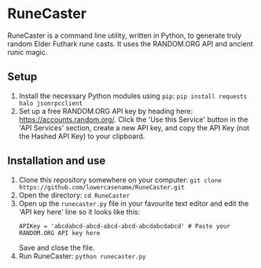 # RuneCaster

RuneCaster is a command line utility, written in Python, to generate truly random Elder Futhark rune casts. It uses the RANDOM.ORG API and ancient runic magic.

## Setup

1. Install the necessary Python modules using `pip`:
   `pip install requests halo jsonrpcclient`
2. Set up a free RANDOM.ORG API key by heading here: https://accounts.random.org/. Click the 'Use this Service' button in the 'API Services' section, create a new API key, and copy the API Key (not the Hashed API Key) to your clipboard.

## Installation and use

1. Clone this repository somewhere on your computer:
   `git clone https://github.com/lowercasename/RuneCaster.git`
2. Open the directory:
   `cd RuneCaster`
3. Open up the `runecaster.py` file in your favourite text editor and edit the 'API key here' line so it looks like this:
   ```
   APIKey = 'abcdabcd-abcd-abcd-abcd-abcdabcdabcd' # Paste your RANDOM.ORG API key here
   ```
   Save and close the file.
3. Run RuneCaster:
   `python runecaster.py`
